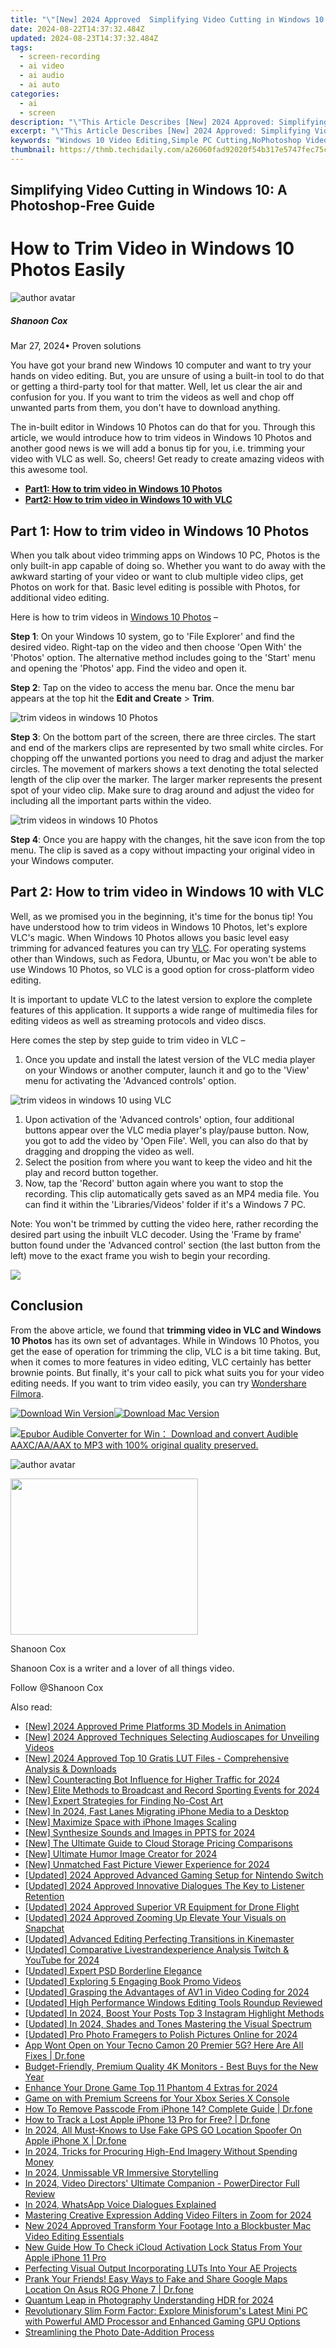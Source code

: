 ```yaml
---
title: "\"[New] 2024 Approved  Simplifying Video Cutting in Windows 10  A Photoshop-Free Guide\""
date: 2024-08-22T14:37:32.484Z
updated: 2024-08-23T14:37:32.484Z
tags: 
  - screen-recording
  - ai video
  - ai audio
  - ai auto
categories: 
  - ai
  - screen
description: "\"This Article Describes [New] 2024 Approved: Simplifying Video Cutting in Windows 10: A Photoshop-Free Guide\""
excerpt: "\"This Article Describes [New] 2024 Approved: Simplifying Video Cutting in Windows 10: A Photoshop-Free Guide\""
keywords: "Windows 10 Video Editing,Simple PC Cutting,NoPhotoshop Video Tech,Easy Movie Cutter Win10,Windows Videocut Tool,Direct Cut Windows Guide,Free Video Trimming OS"
thumbnail: https://thmb.techidaily.com/a26060fad92020f54b317e5747fec75ccfe05e7c2700d5cb66b41afce88bdb6e.jpg
---
```


## Simplifying Video Cutting in Windows 10: A Photoshop-Free Guide

# How to Trim Video in Windows 10 Photos Easily

![author avatar](https://images.wondershare.com/filmora/article-images/shannon-cox.jpg)

##### Shanoon Cox

 Mar 27, 2024• Proven solutions

You have got your brand new Windows 10 computer and want to try your hands on video editing. But, you are unsure of using a built-in tool to do that or getting a third-party tool for that matter. Well, let us clear the air and confusion for you. If you want to trim the videos as well and chop off unwanted parts from them, you don't have to download anything.

The in-built editor in Windows 10 Photos can do that for you. Through this article, we would introduce how to trim videos in Windows 10 Photos and another good news is we will add a bonus tip for you, i.e. trimming your video with VLC as well. So, cheers! Get ready to create amazing videos with this awesome tool.

* [**Part1: How to trim video in Windows 10 Photos**](#part1)
* [**Part2: How to trim video in Windows 10 with VLC**](#part2)

## Part 1: How to trim video in Windows 10 Photos

When you talk about video trimming apps on Windows 10 PC, Photos is the only built-in app capable of doing so. Whether you want to do away with the awkward starting of your video or want to club multiple video clips, get Photos on work for that. Basic level editing is possible with Photos, for additional video editing.

Here is how to trim videos in [Windows 10 Photos](https://www.microsoft.com/en-us/p/microsoft-photos/9wzdncrfjbh4?activetab=pivot:overviewtab) –

**Step 1**: On your Windows 10 system, go to 'File Explorer' and find the desired video. Right-tap on the video and then choose 'Open With' the 'Photos' option. The alternative method includes going to the 'Start' menu and opening the 'Photos' app. Find the video and open it.

**Step 2**: Tap on the video to access the menu bar. Once the menu bar appears at the top hit the **Edit and Create** \> **Trim**.

![trim videos in windows 10 Photos](https://images.wondershare.com/filmora/article-images/photos-trim.jpg)

**Step 3**: On the bottom part of the screen, there are three circles. The start and end of the markers clips are represented by two small white circles. For chopping off the unwanted portions you need to drag and adjust the marker circles. The movement of markers shows a text denoting the total selected length of the clip over the marker. The larger marker represents the present spot of your video clip. Make sure to drag around and adjust the video for including all the important parts within the video.

![trim videos in windows 10 Photos](https://images.wondershare.com/filmora/article-images/start-trim-photos.jpg)

**Step 4**: Once you are happy with the changes, hit the save icon from the top menu. The clip is saved as a copy without impacting your original video in your Windows computer.

## Part 2: How to trim video in Windows 10 with VLC

Well, as we promised you in the beginning, it's time for the bonus tip! You have understood how to trim videos in Windows 10 Photos, let's explore VLC's magic. When Windows 10 Photos allows you basic level easy trimming for advanced features you can try [VLC](https://www.videolan.org/). For operating systems other than Windows, such as Fedora, Ubuntu, or Mac you won't be able to use Windows 10 Photos, so VLC is a good option for cross-platform video editing.

It is important to update VLC to the latest version to explore the complete features of this application. It supports a wide range of multimedia files for editing videos as well as streaming protocols and video discs.

Here comes the step by step guide to trim video in VLC –

1. Once you update and install the latest version of the VLC media player on your Windows or another computer, launch it and go to the 'View' menu for activating the 'Advanced controls' option.

![trim videos in windows 10 using VLC](https://images.wondershare.com/filmora/article-images/vlc-trim-video.jpg)

1. Upon activation of the 'Advanced controls' option, four additional buttons appear over the VLC media player's play/pause button. Now, you got to add the video by 'Open File'. Well, you can also do that by dragging and dropping the video as well.
2. Select the position from where you want to keep the video and hit the play and record button together.
3. Now, tap the 'Record' button again where you want to stop the recording. This clip automatically gets saved as an MP4 media file. You can find it within the 'Libraries/Videos' folder if it's a Windows 7 PC.

Note: You won't be trimmed by cutting the video here, rather recording the desired part using the inbuilt VLC decoder. Using the 'Frame by frame' button found under the 'Advanced control' section (the last button from the left) move to the exact frame you wish to begin your recording.

<!-- affiliate ads begin -->
<a href="https://shop.mondly.com/affiliate.php?ACCOUNT=ATISTUDI&AFFILIATE=108875&PATH=https%3A%2F%2Fwww.mondly.com%3FAFFILIATE%3D108875%26RESOURCE%3D%2BEducational%2B970x90%2B"><img src="https://secure.avangate.com/images/merchant/69c418c33ec2e1a4267fa9bb77fa1428/educational-970x90.gif" border="0"></a>
<!-- affiliate ads end -->
## Conclusion

From the above article, we found that **trimming video in VLC and Windows 10 Photos** has its own set of advantages. While in Windows 10 Photos, you get the ease of operation for trimming the clip, VLC is a bit time taking. But, when it comes to more features in video editing, VLC certainly has better brownie points. But finally, it's your call to pick what suits you for your video editing needs. If you want to trim video easily, you can try [Wondershare Filmora](https://tools.techidaily.com/wondershare/filmora/download/).

[![Download Win Version](https://images.wondershare.com/filmora/guide/download-btn-win.jpg)](https://tools.techidaily.com/wondershare/filmora/download/)[![Download Mac Version](https://images.wondershare.com/filmora/guide/download-btn-mac.jpg)](https://tools.techidaily.com/wondershare/filmora/download/)

<!-- affiliate ads begin -->
<a href="https://secure.2checkout.com/order/checkout.php?PRODS=4708689&QTY=1&AFFILIATE=108875&CART=1"><img src="https://www.epubor.com/images/uppic/audible-converter-interface.png" border="0">Epubor Audible Converter for Win： Download and convert Audible AAXC/AA/AAX to MP3 with 100% original quality preserved.</a>
<!-- affiliate ads end -->
![author avatar](https://images.wondershare.com/filmora/article-images/shannon-cox.jpg)

<!-- affiliate ads begin -->
<a href="https://godlikehost.sjv.io/c/5597632/1920047/21774" target="_top" id="1920047"><img src="//a.impactradius-go.com/display-ad/21774-1920047" border="0" alt="" width="300" height="250"/></a><img height="0" width="0" src="https://imp.pxf.io/i/5597632/1920047/21774" style="position:absolute;visibility:hidden;" border="0" />
<!-- affiliate ads end -->
Shanoon Cox

Shanoon Cox is a writer and a lover of all things video.

Follow @Shanoon Cox


<ins class="adsbygoogle"
     style="display:block"
     data-ad-format="autorelaxed"
     data-ad-client="ca-pub-7571918770474297"
     data-ad-slot="1223367746"></ins>



<ins class="adsbygoogle"
     style="display:block"
     data-ad-client="ca-pub-7571918770474297"
     data-ad-slot="8358498916"
     data-ad-format="auto"
     data-full-width-responsive="true"></ins>


<span class="atpl-alsoreadstyle">Also read:</span>
<div><ul>
<li><a href="https://article-knowledge.techidaily.com/new-2024-approved-prime-platforms-3d-models-in-animation/"><u>[New] 2024 Approved  Prime Platforms  3D Models in Animation</u></a></li>
<li><a href="https://article-knowledge.techidaily.com/new-2024-approved-techniques-selecting-audioscapes-for-unveiling-videos/"><u>[New] 2024 Approved  Techniques  Selecting Audioscapes for Unveiling Videos</u></a></li>
<li><a href="https://article-knowledge.techidaily.com/new-2024-approved-top-10-gratis-lut-files-comprehensive-analysis-and-downloads/"><u>[New] 2024 Approved  Top 10 Gratis LUT Files - Comprehensive Analysis & Downloads</u></a></li>
<li><a href="https://youtube-web.techidaily.com/ounteracting-bot-influence-for-higher-traffic-for-2024/"><u>[New] Counteracting Bot Influence for Higher Traffic for 2024</u></a></li>
<li><a href="https://digital-screen-recording.techidaily.com/new-elite-methods-to-broadcast-and-record-sporting-events-for-2024/"><u>[New] Elite Methods to Broadcast and Record Sporting Events for 2024</u></a></li>
<li><a href="https://article-knowledge.techidaily.com/new-expert-strategies-for-finding-no-cost-art/"><u>[New] Expert Strategies for Finding No-Cost Art</u></a></li>
<li><a href="https://article-knowledge.techidaily.com/new-in-2024-fast-lanes-migrating-iphone-media-to-a-desktop/"><u>[New] In 2024, Fast Lanes  Migrating iPhone Media to a Desktop</u></a></li>
<li><a href="https://article-knowledge.techidaily.com/new-maximize-space-with-iphone-images-scaling/"><u>[New] Maximize Space with iPhone Images Scaling</u></a></li>
<li><a href="https://article-knowledge.techidaily.com/new-synthesize-sounds-and-images-in-ppts-for-2024/"><u>[New] Synthesize Sounds and Images in PPTS for 2024</u></a></li>
<li><a href="https://fox-boxes.techidaily.com/new-the-ultimate-guide-to-cloud-storage-pricing-comparisons/"><u>[New] The Ultimate Guide to Cloud Storage Pricing Comparisons</u></a></li>
<li><a href="https://article-knowledge.techidaily.com/new-ultimate-humor-image-creator-for-2024/"><u>[New] Ultimate Humor Image Creator for 2024</u></a></li>
<li><a href="https://article-knowledge.techidaily.com/new-unmatched-fast-picture-viewer-experience-for-2024/"><u>[New] Unmatched Fast Picture Viewer Experience for 2024</u></a></li>
<li><a href="https://desktop-recording.techidaily.com/updated-2024-approved-advanced-gaming-setup-for-nintendo-switch/"><u>[Updated] 2024 Approved  Advanced Gaming Setup for Nintendo Switch</u></a></li>
<li><a href="https://article-knowledge.techidaily.com/updated-2024-approved-innovative-dialogues-the-key-to-listener-retention/"><u>[Updated] 2024 Approved  Innovative Dialogues  The Key to Listener Retention</u></a></li>
<li><a href="https://article-knowledge.techidaily.com/updated-2024-approved-superior-vr-equipment-for-drone-flight/"><u>[Updated] 2024 Approved  Superior VR Equipment for Drone Flight</u></a></li>
<li><a href="https://article-knowledge.techidaily.com/updated-2024-approved-zooming-up-elevate-your-visuals-on-snapchat/"><u>[Updated] 2024 Approved  Zooming Up  Elevate Your Visuals on Snapchat</u></a></li>
<li><a href="https://extra-tips.techidaily.com/updated-advanced-editing-perfecting-transitions-in-kinemaster/"><u>[Updated] Advanced Editing  Perfecting Transitions in Kinemaster</u></a></li>
<li><a href="https://article-knowledge.techidaily.com/updated-comparative-livestrandexperience-analysis-twitch-and-youtube-for-2024/"><u>[Updated] Comparative Livestrandexperience Analysis  Twitch & YouTube for 2024</u></a></li>
<li><a href="https://article-knowledge.techidaily.com/updated-expert-psd-borderline-elegance/"><u>[Updated] Expert PSD Borderline Elegance</u></a></li>
<li><a href="https://article-knowledge.techidaily.com/updated-exploring-5-engaging-book-promo-videos/"><u>[Updated] Exploring 5 Engaging Book Promo Videos</u></a></li>
<li><a href="https://article-knowledge.techidaily.com/updated-grasping-the-advantages-of-av1-in-video-coding-for-2024/"><u>[Updated] Grasping the Advantages of AV1 in Video Coding for 2024</u></a></li>
<li><a href="https://article-knowledge.techidaily.com/updated-high-performance-windows-editing-tools-roundup-reviewed/"><u>[Updated] High Performance Windows Editing Tools Roundup Reviewed</u></a></li>
<li><a href="https://instagram-video-recordings.techidaily.com/updated-in-2024-boost-your-posts-top-3-instagram-highlight-methods/"><u>[Updated] In 2024, Boost Your Posts  Top 3 Instagram Highlight Methods</u></a></li>
<li><a href="https://vp-tips.techidaily.com/updated-in-2024-shades-and-tones-mastering-the-visual-spectrum/"><u>[Updated] In 2024, Shades and Tones  Mastering the Visual Spectrum</u></a></li>
<li><a href="https://article-knowledge.techidaily.com/updated-pro-photo-framegers-to-polish-pictures-online-for-2024/"><u>[Updated] Pro Photo Framegers to Polish Pictures Online for 2024</u></a></li>
<li><a href="https://howto.techidaily.com/app-wont-open-on-your-tecno-camon-20-premier-5g-here-are-all-fixes-drfone-by-drfone-fix-android-problems-fix-android-problems/"><u>App Wont Open on Your Tecno Camon 20 Premier 5G? Here Are All Fixes | Dr.fone</u></a></li>
<li><a href="https://hardware-tips.techidaily.com/budget-friendly-premium-quality-4k-monitors-best-buys-for-the-new-year/"><u>Budget-Friendly, Premium Quality 4K Monitors - Best Buys for the New Year</u></a></li>
<li><a href="https://article-knowledge.techidaily.com/enhance-your-drone-game-top-11-phantom-4-extras-for-2024/"><u>Enhance Your Drone Game  Top 11 Phantom 4 Extras for 2024</u></a></li>
<li><a href="https://article-knowledge.techidaily.com/game-on-with-premium-screens-for-your-xbox-series-x-console/"><u>Game on with Premium Screens for Your Xbox Series X Console</u></a></li>
<li><a href="https://iphone-unlock.techidaily.com/how-to-remove-passcode-from-iphone-14-complete-guide-drfone-by-drfone-ios/"><u>How To Remove Passcode From iPhone 14? Complete Guide | Dr.fone</u></a></li>
<li><a href="https://ios-location-track.techidaily.com/how-to-track-a-lost-apple-iphone-13-pro-for-free-drfone-by-drfone-virtual-ios/"><u>How to Track a Lost Apple iPhone 13 Pro for Free? | Dr.fone</u></a></li>
<li><a href="https://fake-location.techidaily.com/in-2024-all-must-knows-to-use-fake-gps-go-location-spoofer-on-apple-iphone-x-drfone-by-drfone-virtual-ios/"><u>In 2024, All Must-Knows to Use Fake GPS GO Location Spoofer On Apple iPhone X | Dr.fone</u></a></li>
<li><a href="https://some-tips.techidaily.com/in-2024-tricks-for-procuring-high-end-imagery-without-spending-money/"><u>In 2024, Tricks for Procuring High-End Imagery Without Spending Money</u></a></li>
<li><a href="https://article-knowledge.techidaily.com/in-2024-unmissable-vr-immersive-storytelling/"><u>In 2024, Unmissable VR Immersive Storytelling</u></a></li>
<li><a href="https://article-knowledge.techidaily.com/in-2024-video-directors-ultimate-companion-powerdirector-full-review/"><u>In 2024, Video Directors' Ultimate Companion - PowerDirector Full Review</u></a></li>
<li><a href="https://article-knowledge.techidaily.com/in-2024-whatsapp-voice-dialogues-explained/"><u>In 2024, WhatsApp Voice Dialogues Explained</u></a></li>
<li><a href="https://article-knowledge.techidaily.com/mastering-creative-expression-adding-video-filters-in-zoom-for-2024/"><u>Mastering Creative Expression  Adding Video Filters in Zoom for 2024</u></a></li>
<li><a href="https://ai-video-tools.techidaily.com/new-2024-approved-transform-your-footage-into-a-blockbuster-mac-video-editing-essentials/"><u>New 2024 Approved Transform Your Footage Into a Blockbuster Mac Video Editing Essentials</u></a></li>
<li><a href="https://activate-lock.techidaily.com/new-guide-how-to-check-icloud-activation-lock-status-from-your-apple-iphone-11-pro-by-drfone-ios/"><u>New Guide How To Check iCloud Activation Lock Status From Your Apple iPhone 11 Pro</u></a></li>
<li><a href="https://article-knowledge.techidaily.com/perfecting-visual-output-incorporating-luts-into-your-ae-projects/"><u>Perfecting Visual Output  Incorporating LUTs Into Your AE Projects</u></a></li>
<li><a href="https://fake-location.techidaily.com/prank-your-friends-easy-ways-to-fake-and-share-google-maps-location-on-asus-rog-phone-7-drfone-by-drfone-virtual-android/"><u>Prank Your Friends! Easy Ways to Fake and Share Google Maps Location On Asus ROG Phone 7 | Dr.fone</u></a></li>
<li><a href="https://article-knowledge.techidaily.com/quantum-leap-in-photography-understanding-hdr-for-2024/"><u>Quantum Leap in Photography  Understanding HDR for 2024</u></a></li>
<li><a href="https://article-knowledge.techidaily.com/revolutionary-slim-form-factor-explore-minisforums-latest-mini-pc-with-powerful-amd-processor-and-enhanced-gaming-gpu-options/"><u>Revolutionary Slim Form Factor: Explore Minisforum's Latest Mini PC with Powerful AMD Processor and Enhanced Gaming GPU Options</u></a></li>
<li><a href="https://article-knowledge.techidaily.com/streamlining-the-photo-date-addition-process/"><u>Streamlining the Photo Date-Addition Process</u></a></li>
</ul></div>
